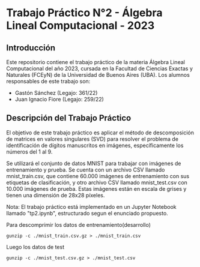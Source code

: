 # Trabajo Práctico N°2 - Álgebra Lineal Computacional - 2023

## Introducción
Este repositorio contiene el trabajo práctico de la materia Álgebra Lineal Computacional del año 2023, cursada en la Facultad de Ciencias Exactas y Naturales (FCEyN) de la Universidad de Buenos Aires (UBA). Los alumnos responsables de este trabajo son:

* Gastón Sánchez (Legajo: 361/22)
* Juan Ignacio Fiore (Legajo: 259/22)

## Descripción del Trabajo Práctico
El objetivo de este trabajo práctico es aplicar el método de descomposición de matrices en valores singulares (SVD) para resolver el problema de identificación de dígitos manuscritos en imágenes, específicamente los números del 1 al 9. 

Se utilizará el conjunto de datos MNIST para trabajar con imágenes de entrenamiento y prueba. Se cuenta con un archivo CSV llamado mnist_train.csv, que contiene 60.000 imágenes de entrenamiento con sus etiquetas de clasificación, y otro archivo CSV llamado mnist_test.csv con 10.000 imágenes de prueba. Estas imágenes están en escala de grises y tienen una dimensión de 28x28 píxeles.

Nota: El trabajo práctico está implementado en un Jupyter Notebook llamado "tp2.ipynb", estructurado segun el enunciado propuesto.

Para descomprimir los datos de entrenamiento(desarrollo)

```
gunzip -c ./mnist_train.csv.gz > ./mnist_train.csv
```

Luego los datos de test
```
gunzip -c ./mnist_test.csv.gz > ./mnist_test.csv
```


